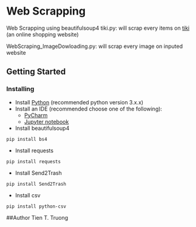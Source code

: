 # Web Scrapping
Web Scrapping using beautifulsoup4 
tiki.py: will scrap every items on [tiki](https://tiki.vn/) (an online shopping website)

WebScraping_ImageDowloading.py: will scrap every image on inputed website

## Getting Started
### Installing
 - Install [Python](https://www.python.org/) (recommended python version 3.x.x)
 - Install an IDE (recommended choose one of the following):
	- [PyCharm](https://www.jetbrains.com/pycharm/)
	- [Jupyter notebook](https://jupyter.org/)
 - Install beautifulsoup4 
```
pip install bs4
``` 
 - Install requests
```
pip install requests
``` 
 - Install Send2Trash
```
pip install Send2Trash
``` 
 - Install csv
 ```
pip install python-csv
``` 
 
##Author 
Tien T. Truong

 
 